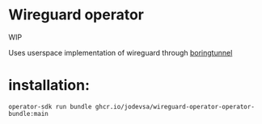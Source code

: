 # Wireguard operator

WIP


Uses userspace implementation of wireguard through [boringtunnel](https://github.com/cloudflare/boringtun) 

# installation: 
`
operator-sdk run bundle ghcr.io/jodevsa/wireguard-operator-operator-bundle:main
`